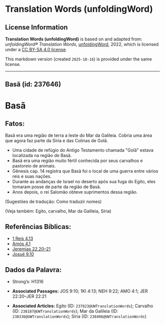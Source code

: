 # Translation Words (unfoldingWord)

## License Information

**Translation Words (unfoldingWord)** is based on and adapted from: _unfoldingWord® Translation Words_, [unfoldingWord](https://unfoldingword.org/utw), 2022, which is licensed under a [CC BY-SA 4.0 license](https://creativecommons.org/licenses/by-sa/4.0/legalcode.en).

This markdown version (created `2025-10-16`) is provided under the same license.



--------------------------------

## Basã (id: 237646)

Basã
====

Fatos:
------

Basã era uma região de terra a leste do Mar da Galileia. Cobria uma área que agora faz parte da Síria e das Colinas de Golã.

* Uma cidade de refúgio do Antigo Testamento chamada "Golã" estava localizada na região de Basã.
* Basã era uma região muito fértil conhecida por seus carvalhos e pastoreio de animais.
* Gênesis cap. 14 registra que Basã foi o local de uma guerra entre vários reis e suas nações.
* Durante as andanças de Israel no deserto após sua fuga do Egito, eles tomaram posse de parte da região de Basã.
* Anos depois, o rei Salomão obteve suprimentos dessa região.

(Sugestões de tradução: Como traduzir nomes)

(Veja também: Egito, carvalho, Mar da Galileia, Síria)

Referências Bíblicas:
---------------------

* [1 Reis 4\.13](https://ref.ly/1Kgs4:13)
* [Amós 4\.1](https://ref.ly/Amos4:1)
* [Jeremias 22\.20–21](https://ref.ly/Jer22:20-Jer22:21)
* [Josué 9\.10](https://ref.ly/Josh9:10)

Dados da Palavra:
-----------------

* Strong’s: H1316

* **Associated Passages:** JOS 9:10; 1KI 4:13; NEH 9:22; AMO 4:1; JER 22:20–JER 22:21
* **Associated Articles:** Egito (ID: `237823@UWTranslationWords`); Carvalho (ID: `238187@UWTranslationWords`); Mar da Galileia (ID: `238336@UWTranslationWords`); Síria (ID: `238406@UWTranslationWords`)

